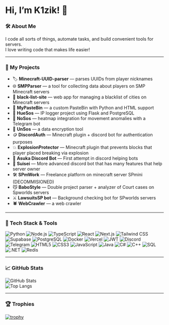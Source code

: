 # Hi, I’m K1zik! 🚀

### 🛠 About Me
I code all sorts of things, automate tasks, and build convenient tools for servers.  
I love writing code that makes life easier!

---

### 🔧 My Projects

* 🏷 **Minecraft-UUID-parser** — parses UUIDs from player nicknames
* 🌐 **SMPParser** — a tool for collecting data about players on SMP Minecraft servers
* 🚫 **black-list-site** — web app for managing a blacklist of cities on Minecraft servers
* 📝 **MyPasteBin** — a custom PasteBin with Python and HTML support
* 🎨 **HueSos** — IP logger project using Flask and PostgreSQL
* 🤖 **NoSos** — heatmap integration for movement anomalies with a Telegram bot
* 🔐 **UnSos** — a data encryption tool
* 🪙 **DiscordAuth** — Minecraft plugin + discord bot for authentication purposes
* 💥 **ExplosionProtector** — Minecraft plugin that prevents blocks that player placed breaking via explosion
* 🤖 **Asuka Discord Bot** — First attempt in discord helping bots
* 🌟 **Suisei** — More advanced discord bot that has many features that help server owner
* 🛠️ **SPmWork** — Freelance platform on minecraft server SPmini (DECOMMISIONED)
* 😼 **BaboStyle** — Double project parser + analyzer of Court cases on Spworlds servers
* ⚔️ **LawsuitsSP bot** — Background checking bot for SPworlds servers
* 🕷️ **WebCrawler** — a web crawler


---

### 🧰 Tech Stack & Tools

![Python](https://img.shields.io/badge/Python-3.12-blue?style=for-the-badge&logo=python)
![Node.js](https://img.shields.io/badge/Node.js-16-green?style=for-the-badge&logo=node.js&logoColor=white)
![TypeScript](https://img.shields.io/badge/TypeScript-5.1-blue?style=for-the-badge&logo=typescript&logoColor=white)
![React](https://img.shields.io/badge/React-18.2.0-blue?style=for-the-badge&logo=react&logoColor=white)
![Next.js](https://img.shields.io/badge/Next.js-13-black?style=for-the-badge&logo=next.js&logoColor=white)
![Tailwind CSS](https://img.shields.io/badge/Tailwind_CSS-3.3.2-teal?style=for-the-badge&logo=tailwind-css&logoColor=white)
![Supabase](https://img.shields.io/badge/Supabase-2.0-purple?style=for-the-badge&logo=supabase&logoColor=white)
![PostgreSQL](https://img.shields.io/badge/PostgreSQL-14-blue?style=for-the-badge&logo=postgresql&logoColor=white)
![Docker](https://img.shields.io/badge/Docker-24.0.6-blue?style=for-the-badge&logo=docker&logoColor=white)
![Vercel](https://img.shields.io/badge/Vercel-Deploy-black?style=for-the-badge&logo=vercel&logoColor=white)
![JWT](https://img.shields.io/badge/JWT-Authentication-ff69b4?style=for-the-badge&logo=json-web-tokens)
![Discord](https://img.shields.io/badge/Discord-Bot-5865F2?style=for-the-badge&logo=discord&logoColor=white)
![Telegram](https://img.shields.io/badge/Telegram-2CA5E0?style=for-the-badge&logo=telegram&logoColor=white)
![HTML5](https://img.shields.io/badge/HTML5-E34F26?style=for-the-badge&logo=html5&logoColor=white)
![CSS3](https://img.shields.io/badge/CSS3-1572B6?style=for-the-badge&logo=css3&logoColor=white)
![JavaScript](https://img.shields.io/badge/JavaScript-F7DF1E?style=for-the-badge&logo=javascript&logoColor=black)
![Java](https://img.shields.io/badge/Java-ED8B00?style=for-the-badge&logo=java&logoColor=white)
![C#](https://img.shields.io/badge/C%23-239120?style=for-the-badge&logo=c-sharp&logoColor=white)
![C++](https://img.shields.io/badge/C%2B%2B-00599C?style=for-the-badge&logo=c%2B%2B&logoColor=white)
![SQL](https://img.shields.io/badge/SQL-4479A1?style=for-the-badge&logo=sqlite&logoColor=white)
![.NET](https://img.shields.io/badge/.NET-512BD4?style=for-the-badge&logo=dotnet&logoColor=white)
![Redis](https://img.shields.io/badge/Redis-7.0-red?style=for-the-badge&logo=redis&logoColor=white)



---

### 📈 GitHub Stats

![GitHub Stats](https://github-readme-stats.vercel.app/api?username=K2zik&show_icons=true&theme=radical)  
![Top Langs](https://github-readme-stats.vercel.app/api/top-langs/?username=K2zik&layout=compact&theme=tokyonight)

---

### 🏆 Trophies

[![trophy](https://github-profile-trophy.vercel.app/?username=K2zik&theme=dracula)](https://github.com/ryo-ma/github-profile-trophy)

